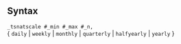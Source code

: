 ## Syntax

`_tsnatscale #_min #_max #_n,`  
{ `daily` \| `weekly` \| `monthly` \| `quarterly` \| `halfyearly` \|
`yearly` }
